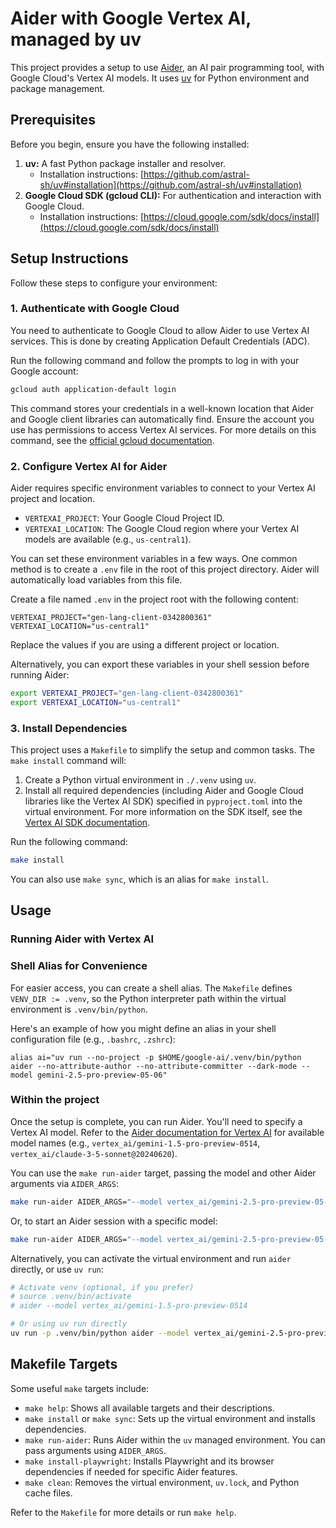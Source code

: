 # Aider with Google Vertex AI, managed by uv

This project provides a setup to use [Aider](https://aider.chat/), an AI pair programming tool, with Google Cloud's Vertex AI models. It uses [uv](https://github.com/astral-sh/uv) for Python environment and package management.

## Prerequisites

Before you begin, ensure you have the following installed:

1.  **uv:** A fast Python package installer and resolver.
    *   Installation instructions: [https://github.com/astral-sh/uv#installation](https://github.com/astral-sh/uv#installation)
2.  **Google Cloud SDK (gcloud CLI):** For authentication and interaction with Google Cloud.
    *   Installation instructions: [https://cloud.google.com/sdk/docs/install](https://cloud.google.com/sdk/docs/install)

## Setup Instructions

Follow these steps to configure your environment:

### 1. Authenticate with Google Cloud

You need to authenticate to Google Cloud to allow Aider to use Vertex AI services. This is done by creating Application Default Credentials (ADC).

Run the following command and follow the prompts to log in with your Google account:
```bash
gcloud auth application-default login
```
This command stores your credentials in a well-known location that Aider and Google client libraries can automatically find. Ensure the account you use has permissions to access Vertex AI services. For more details on this command, see the [official gcloud documentation](https://cloud.google.com/sdk/gcloud/reference/auth/application-default/login).

### 2. Configure Vertex AI for Aider

Aider requires specific environment variables to connect to your Vertex AI project and location.

*   `VERTEXAI_PROJECT`: Your Google Cloud Project ID.
*   `VERTEXAI_LOCATION`: The Google Cloud region where your Vertex AI models are available (e.g., `us-central1`).

You can set these environment variables in a few ways. One common method is to create a `.env` file in the root of this project directory. Aider will automatically load variables from this file.

Create a file named `.env` in the project root with the following content:
```env
VERTEXAI_PROJECT="gen-lang-client-0342800361"
VERTEXAI_LOCATION="us-central1"
```
Replace the values if you are using a different project or location.

Alternatively, you can export these variables in your shell session before running Aider:
```bash
export VERTEXAI_PROJECT="gen-lang-client-0342800361"
export VERTEXAI_LOCATION="us-central1"
```

### 3. Install Dependencies

This project uses a `Makefile` to simplify the setup and common tasks. The `make install` command will:
1.  Create a Python virtual environment in `./.venv` using `uv`.
2.  Install all required dependencies (including Aider and Google Cloud libraries like the Vertex AI SDK) specified in `pyproject.toml` into the virtual environment. For more information on the SDK itself, see the [Vertex AI SDK documentation](https://cloud.google.com/vertex-ai/docs/start/install-sdk).

Run the following command:
```bash
make install
```
You can also use `make sync`, which is an alias for `make install`.

## Usage

### Running Aider with Vertex AI

### Shell Alias for Convenience

For easier access, you can create a shell alias. The `Makefile` defines `VENV_DIR := .venv`, so the Python interpreter path within the virtual environment is `.venv/bin/python`.

Here's an example of how you might define an alias in your shell configuration file (e.g., `.bashrc`, `.zshrc`):

```
alias ai="uv run --no-project -p $HOME/google-ai/.venv/bin/python aider --no-attribute-author --no-attribute-committer --dark-mode --model gemini-2.5-pro-preview-05-06"
```

### Within the project

Once the setup is complete, you can run Aider. You'll need to specify a Vertex AI model. Refer to the [Aider documentation for Vertex AI](https://aider.chat/docs/llms/vertex.html) for available model names (e.g., `vertex_ai/gemini-1.5-pro-preview-0514`, `vertex_ai/claude-3-5-sonnet@20240620`).

You can use the `make run-aider` target, passing the model and other Aider arguments via `AIDER_ARGS`:
```bash
make run-aider AIDER_ARGS="--model vertex_ai/gemini-2.5-pro-preview-05-06 your_file.py"
```
Or, to start an Aider session with a specific model:
```bash
make run-aider AIDER_ARGS="--model vertex_ai/gemini-2.5-pro-preview-05-06"
```

Alternatively, you can activate the virtual environment and run `aider` directly, or use `uv run`:
```bash
# Activate venv (optional, if you prefer)
# source .venv/bin/activate 
# aider --model vertex_ai/gemini-1.5-pro-preview-0514

# Or using uv run directly
uv run -p .venv/bin/python aider --model vertex_ai/gemini-2.5-pro-preview-05-06
```

## Makefile Targets

Some useful `make` targets include:

*   `make help`: Shows all available targets and their descriptions.
*   `make install` or `make sync`: Sets up the virtual environment and installs dependencies.
*   `make run-aider`: Runs Aider within the `uv` managed environment. You can pass arguments using `AIDER_ARGS`.
*   `make install-playwright`: Installs Playwright and its browser dependencies if needed for specific Aider features.
*   `make clean`: Removes the virtual environment, `uv.lock`, and Python cache files.

Refer to the `Makefile` for more details or run `make help`.
